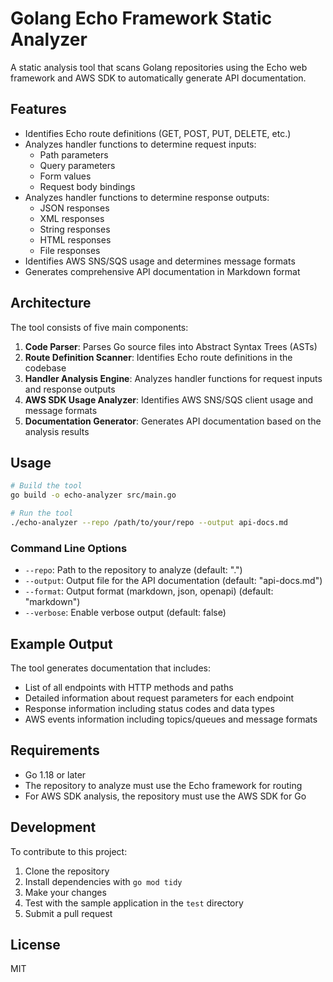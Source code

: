 # Golang Echo Framework Static Analyzer

A static analysis tool that scans Golang repositories using the Echo web framework and AWS SDK to automatically generate API documentation.

## Features

- Identifies Echo route definitions (GET, POST, PUT, DELETE, etc.)
- Analyzes handler functions to determine request inputs:
  - Path parameters
  - Query parameters
  - Form values
  - Request body bindings
- Analyzes handler functions to determine response outputs:
  - JSON responses
  - XML responses
  - String responses
  - HTML responses
  - File responses
- Identifies AWS SNS/SQS usage and determines message formats
- Generates comprehensive API documentation in Markdown format

## Architecture

The tool consists of five main components:

1. **Code Parser**: Parses Go source files into Abstract Syntax Trees (ASTs)
2. **Route Definition Scanner**: Identifies Echo route definitions in the codebase
3. **Handler Analysis Engine**: Analyzes handler functions for request inputs and response outputs
4. **AWS SDK Usage Analyzer**: Identifies AWS SNS/SQS client usage and message formats
5. **Documentation Generator**: Generates API documentation based on the analysis results

## Usage

```bash
# Build the tool
go build -o echo-analyzer src/main.go

# Run the tool
./echo-analyzer --repo /path/to/your/repo --output api-docs.md
```

### Command Line Options

- `--repo`: Path to the repository to analyze (default: ".")
- `--output`: Output file for the API documentation (default: "api-docs.md")
- `--format`: Output format (markdown, json, openapi) (default: "markdown")
- `--verbose`: Enable verbose output (default: false)

## Example Output

The tool generates documentation that includes:

- List of all endpoints with HTTP methods and paths
- Detailed information about request parameters for each endpoint
- Response information including status codes and data types
- AWS events information including topics/queues and message formats

## Requirements

- Go 1.18 or later
- The repository to analyze must use the Echo framework for routing
- For AWS SDK analysis, the repository must use the AWS SDK for Go

## Development

To contribute to this project:

1. Clone the repository
2. Install dependencies with `go mod tidy`
3. Make your changes
4. Test with the sample application in the `test` directory
5. Submit a pull request

## License

MIT
